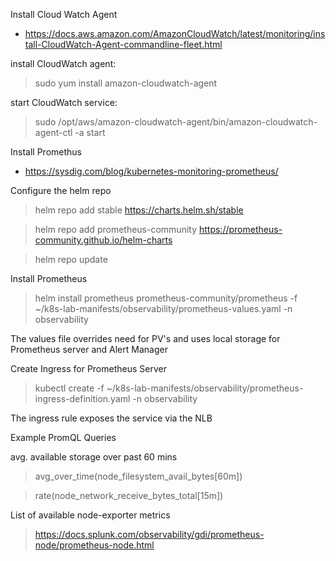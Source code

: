 Install Cloud Watch Agent
- https://docs.aws.amazon.com/AmazonCloudWatch/latest/monitoring/install-CloudWatch-Agent-commandline-fleet.html

install CloudWatch agent:
> sudo yum install amazon-cloudwatch-agent

start CloudWatch service:
> sudo /opt/aws/amazon-cloudwatch-agent/bin/amazon-cloudwatch-agent-ctl -a start

Install Promethus
- https://sysdig.com/blog/kubernetes-monitoring-prometheus/

Configure the helm repo
> helm repo add stable https://charts.helm.sh/stable

> helm repo add prometheus-community https://prometheus-community.github.io/helm-charts

> helm repo update

Install Prometheus

> helm install prometheus prometheus-community/prometheus -f ~/k8s-lab-manifests/observability/prometheus-values.yaml -n observability

The values file overrides need for PV's and uses local storage for Prometheus server and Alert Manager

Create Ingress for Prometheus Server
> kubectl create -f ~/k8s-lab-manifests/observability/prometheus-ingress-definition.yaml -n observability

The ingress rule exposes the service via the NLB

Example PromQL Queries

avg. available storage over past 60 mins
> avg_over_time(node_filesystem_avail_bytes[60m])

> rate(node_network_receive_bytes_total[15m])

List of available node-exporter metrics
> https://docs.splunk.com/observability/gdi/prometheus-node/prometheus-node.html